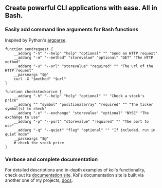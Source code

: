 ## Create powerful CLI applications with ease. All in Bash.

### Easily add command line arguments for Bash functions
Inspired by Python's [argparse](https://docs.python.org/3/library/argparse.html).
```
function sendrequest {
    __addarg "-h" "--help" "help" "optional" "" "Send an HTTP request"
    __addarg "-m" "--method" "storevalue" "optional" "GET" "The HTTP method"
    __addarg "-u" "--url" "storevalue" "required" "" "The url of the HTTP request"
    __parseargs "$@"
    curl -X "$method" "$url"
}
```
```
function checkstockprice {
    __addarg "-h" "--help" "help" "optional" "" "Check a stock's price"
    __addarg "" "symbol" "positionalarray" "required" "" "The ticker symbol(s) to check"
    __addarg "-e" "--exchange" "storevalue" "optional" "NYSE" "The exchange to use"
    __addarg "-p" "--port" "storevalue" "required" "" "The port to use"
    __addarg "-q" "--quiet" "flag" "optional" "" "If included, run in quiet mode"
    __parseargs "$@"
    # check the stock price
}
```

### Verbose and complete documentation
For detailed descriptions and in-depth examples of koi's functionality, check out its [documentation site](https://willcarhart.dev/docs/koi).
Koi's documentation site is built via another one of my projects, [docs]({{src:project/docs}}).